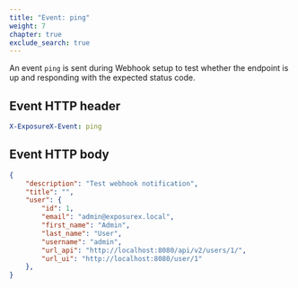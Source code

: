 ```yaml
---
title: "Event: ping"
weight: 7
chapter: true
exclude_search: true
---
```


An event `ping` is sent during Webhook setup to test whether the endpoint is up and responding with the expected status code.

## Event HTTP header
```yaml
X-ExposureX-Event: ping
```

## Event HTTP body
```json
{
    "description": "Test webhook notification",
    "title": "",
    "user": {
        "id": 1,
        "email": "admin@exposurex.local",
        "first_name": "Admin",
        "last_name": "User",
        "username": "admin",
        "url_api": "http://localhost:8080/api/v2/users/1/",
        "url_ui": "http://localhost:8080/user/1"
    },
}
```
